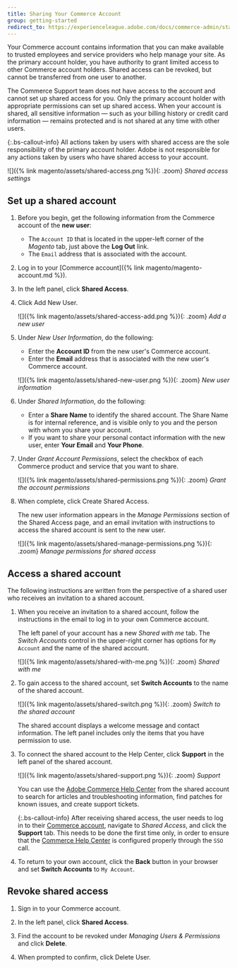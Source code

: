 ```yaml
---
title: Sharing Your Commerce Account
group: getting-started
redirect_to: https://experienceleague.adobe.com/docs/commerce-admin/start/commerce-account/commerce-account-share.html
---
```


Your Commerce account contains information that you can make available to trusted employees and service providers who help manage your site. As the primary account holder, you have authority to grant limited access to other Commerce account holders. Shared access can be revoked, but cannot be transferred from one user to another.

The Commerce Support team does not have access to the account and cannot set up shared access for you. Only the primary account holder with appropriate permissions can set up shared access. When your account is shared, all sensitive information &#8212; such as your billing history or credit card information &#8212; remains protected and is not shared at any time with other users.

{:.bs-callout-info}
All actions taken by users with shared access are the sole responsibility of the primary account holder. Adobe is not responsible for any actions taken by users who have shared access to your account.

![]({% link magento/assets/shared-access.png %}){: .zoom}
_Shared access settings_

## Set up a shared account

1. Before you begin, get the following information from the Commerce account of the **new user**:

   - The `Account ID` that is located in the upper-left corner of the _Magento_ tab, just above the **Log Out** link.
   - The `Email` address that is associated with the account.

1. Log in to your [Commerce account]({% link magento/magento-account.md %}).

1. In the left panel, click **Shared Access**.

1. Click <span class="btn">Add New User</span>.

   ![]({% link magento/assets/shared-access-add.png %}){: .zoom}
   _Add a new user_

1. Under _New User Information_, do the following:

   - Enter the **Account ID** from the new user's Commerce account.
   - Enter the **Email** address that is associated with the new user's Commerce account.

   ![]({% link magento/assets/shared-new-user.png %}){: .zoom}
   _New user information_

1. Under _Shared Information_, do the following:

   - Enter a **Share Name** to identify the shared account. The Share Name is for internal reference, and is visible only to you and the person with whom you share your account.
   - If you want to share your personal contact information with the new user, enter **Your Email** and **Your Phone**.

1. Under _Grant Account Permissions_, select the checkbox of each Commerce product and service that you want to share.

   ![]({% link magento/assets/shared-permissions.png %}){: .zoom}
   _Grant the account permissions_

1. When complete, click <span class="btn">Create Shared Access</span>.

   The new user information appears in the _Manage Permissions_ section of the Shared Access page, and an email invitation with instructions to access the shared account is sent to the new user.

   ![]({% link magento/assets/shared-manage-permissions.png %}){: .zoom}
   _Manage permissions for shared access_

## Access a shared account

The following instructions are written from the perspective of a shared user who receives an invitation to a shared account.

1. When you receive an invitation to a shared account, follow the instructions in the email to log in to your own Commerce account.

   The left panel of your account has a new _Shared with me_ tab. The _Switch Accounts_ control in the upper-right corner has options for `My Account` and the name of the shared account.

   ![]({% link magento/assets/shared-with-me.png %}){: .zoom}
   _Shared with me_

1. To gain access to the shared account, set **Switch Accounts** to the name of the shared account.

   ![]({% link magento/assets/shared-switch.png %}){: .zoom}
   _Switch to the shared account_

   The shared account displays a welcome message and contact information. The left panel includes only the items that you have permission to use.

1. To connect the shared account to the Help Center, click **Support** in the left panel of the shared account.

   ![]({% link magento/assets/shared-support.png %}){: .zoom}
   _Support_

   You can use the [Adobe Commerce Help Center](https://support.magento.com/hc/en-us) from the shared account to search for articles and troubleshooting information, find patches for known issues, and create support tickets.

   {:.bs-callout-info}
   After receiving shared access, the user needs to log in to their [Commerce account](https://account.magento.com/customer/account/login), navigate to _Shared Access_, and click the **Support** tab. This needs to be done the first time only, in order to ensure that the [Commerce Help Center](https://support.magento.com/hc/en-us) is configured properly through the `SSO` call.

1. To return to your own account, click the **Back** button in your browser and set **Switch Accounts** to `My Account`.

## Revoke shared access

1. Sign in to your Commerce account.

1. In the left panel, click **Shared Access**.

1. Find the account to be revoked under _Managing Users & Permissions_ and click **Delete**.

1. When prompted to confirm, click <span class="btn">Delete User</span>.
